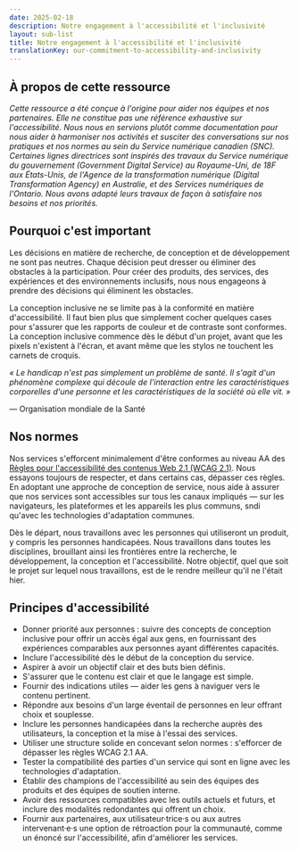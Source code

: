```yaml
---
date: 2025-02-18
description: Notre engagement à l'accessibilité et l'inclusivité
layout: sub-list
title: Notre engagement à l'accessibilité et l'inclusivité
translationKey: our-commitment-to-accessibility-and-inclusivity
---
```

## À propos de cette ressource

*Cette ressource a été conçue à l'origine pour aider nos équipes et nos partenaires. Elle ne constitue pas une référence exhaustive sur l'accessibilité. Nous nous en servions plutôt comme documentation pour nous aider à harmoniser nos activités et susciter des conversations sur nos pratiques et nos normes au sein du Service numérique canadien (SNC). Certaines lignes directrices sont inspirés des travaux du Service numérique du gouvernement (Government Digital Service) au Royaume-Uni, de 18F aux États-Unis, de l'Agence de la transformation numérique (Digital Transformation Agency) en Australie, et des Services numériques de l'Ontario. Nous avons adapté leurs travaux de façon à satisfaire nos besoins et nos priorités.*

## Pourquoi c'est important

Les décisions en matière de recherche, de conception et de développement ne sont pas neutres. Chaque décision peut dresser ou éliminer des obstacles à la participation. Pour créer des produits, des services, des expériences et des environnements inclusifs, nous nous engageons à prendre des décisions qui éliminent les obstacles.

La conception inclusive ne se limite pas à la conformité en matière d'accessibilité. Il faut bien plus que simplement cocher quelques cases pour s'assurer que les rapports de couleur et de contraste sont conformes. La conception inclusive commence dès le début d'un projet, avant que les pixels n'existent à l'écran, et avant même que les stylos ne touchent les carnets de croquis.

*&laquo;&nbsp;Le handicap n'est pas simplement un problème de santé. Il s'agit d'un phénomène complexe qui découle de l'interaction entre les caractéristiques corporelles d'une personne et les caractéristiques de la société où elle vit.&nbsp;&raquo;*

— Organisation mondiale de la Santé

## Nos normes

Nos services s'efforcent minimalement d'être conformes au niveau AA des [Règles pour l'accessibilité des contenus Web 2.1 (WCAG 2.1)](https://www.w3.org/TR/WCAG21/). Nous essayons toujours de respecter, et dans certains cas, dépasser ces règles. En adoptant une approche de conception de service, nous aide à assurer que nos services sont accessibles sur tous les canaux impliqués — sur les navigateurs, les plateformes et les appareils les plus communs, sndi qu'avec les technologies d'adaptation communes.

Dès le départ, nous travaillons avec les personnes qui utiliseront un produit, y compris les personnes handicapées. Nous travaillons dans toutes les disciplines, brouillant ainsi les frontières entre la recherche, le développement, la conception et l'accessibilité. Notre objectif, quel que soit le projet sur lequel nous travaillons, est de le rendre meilleur qu'il ne l'était hier.

## Principes d'accessibilité

* Donner priorité aux personnes&nbsp;: suivre des concepts de conception inclusive pour offrir un accès égal aux gens, en fournissant des expériences comparables aux personnes ayant différentes capacités.
* Inclure l'accessibilité dès le début de la conception du service.
* Aspirer à avoir un objectif clair et des buts bien définis.
* S'assurer que le contenu est clair et que le langage est simple.
* Fournir des indications utiles — aider les gens à naviguer vers le contenu pertinent.
* Répondre aux besoins d'un large éventail de personnes en leur offrant choix et souplesse.
* Inclure les personnes handicapées dans la recherche auprès des utilisateurs, la conception et la mise à l'essai des services.
* Utiliser une structure solide en concevant selon normes&nbsp;: s'efforcer de dépasser les règles WCAG 2.1 AA.
* Tester la compatibilité des parties d'un service qui sont en ligne avec les technologies d'adaptation.
* Établir des champions de l'accessibilité au sein des équipes des produits et des équipes de soutien interne.
* Avoir des ressources compatibles avec les outils actuels et futurs, et inclure des modalités redondantes qui offrent un choix.
* Fournir aux partenaires, aux utilisateur·trice·s ou aux autres intervenant·e·s une option de rétroaction pour la communauté, comme un énoncé sur l'accessibilité, afin d'améliorer les services.